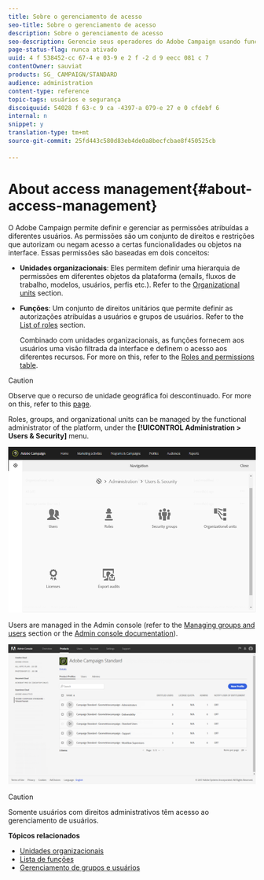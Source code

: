 ```yaml
---
title: Sobre o gerenciamento de acesso
seo-title: Sobre o gerenciamento de acesso
description: Sobre o gerenciamento de acesso
seo-description: Gerencie seus operadores do Adobe Campaign usando funções, grupos e unidades organizacionais.
page-status-flag: nunca ativado
uuid: 4 f 538452-cc 67-4 e 03-9 e 2 f -2 d 9 eecc 081 c 7
contentOwner: sauviat
products: SG_ CAMPAIGN/STANDARD
audience: administration
content-type: reference
topic-tags: usuários e segurança
discoiquuid: 54028 f 63-c 9 ca -4397-a 079-e 27 e 0 cfdebf 6
internal: n
snippet: y
translation-type: tm+mt
source-git-commit: 25fd443c580d83eb4de0a8becfcbae8f450525cb

---
```



# About access management{#about-access-management}

O Adobe Campaign permite definir e gerenciar as permissões atribuídas a diferentes usuários. As permissões são um conjunto de direitos e restrições que autorizam ou negam acesso a certas funcionalidades ou objetos na interface. Essas permissões são baseadas em dois conceitos:

* **Unidades organizacionais**: Eles permitem definir uma hierarquia de permissões em diferentes objetos da plataforma (emails, fluxos de trabalho, modelos, usuários, perfis etc.). Refer to the [Organizational units](../../administration/using/organizational-units.md) section.
* **Funções**: Um conjunto de direitos unitários que permite definir as autorizações atribuídas a usuários e grupos de usuários. Refer to the [List of roles](../../administration/using/list-of-roles.md) section.

   Combinado com unidades organizacionais, as funções fornecem aos usuários uma visão filtrada da interface e definem o acesso aos diferentes recursos. For more on this, refer to the [Roles and permissions table](https://docs.campaign.adobe.com/doc/standard/en/Technotes/AdobeCampaign-ACSRights.pdf).

>[!CAUTION]
>
>Observe que o recurso de unidade geográfica foi descontinuado. For more on this, refer to this [page](https://helpx.adobe.com/campaign/kb/acs-deprecated-and-removed-features.html).

Roles, groups, and organizational units can be managed by the functional administrator of the platform, under the **[!UICONTROL Administration > Users & Security]** menu.

![](assets/user_management_1.png)

Users are managed in the Admin console (refer to the [Managing groups and users](../../administration/using/managing-groups-and-users.md) section or the [Admin console documentation](https://helpx.adobe.com/enterprise/managing/user-guide.html)).

![](assets/user_management_6.png)

>[!CAUTION]
>
>Somente usuários com direitos administrativos têm acesso ao gerenciamento de usuários.

**Tópicos relacionados**

* [Unidades organizacionais](../../administration/using/organizational-units.md)
* [Lista de funções](../../administration/using/list-of-roles.md)
* [Gerenciamento de grupos e usuários](../../administration/using/managing-groups-and-users.md)

